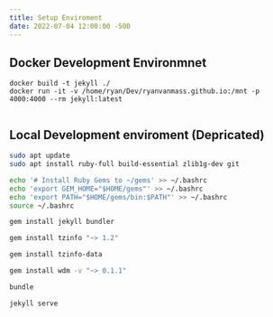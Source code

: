 ```yaml
---
title: Setup Enviroment
date: 2022-07-04 12:00:00 -500
---
```

## Docker Development Environmnet

```
docker build -t jekyll ./
docker run -it -v /home/ryan/Dev/ryanvanmass.github.io:/mnt -p 4000:4000 --rm jekyll:latest


```



## Local Development enviroment (Depricated)

```bash
sudo apt update
sudo apt install ruby-full build-essential zlib1g-dev git

echo '# Install Ruby Gems to ~/gems' >> ~/.bashrc
echo 'export GEM_HOME="$HOME/gems"' >> ~/.bashrc
echo 'export PATH="$HOME/gems/bin:$PATH"' >> ~/.bashrc
source ~/.bashrc

gem install jekyll bundler

gem install tzinfo "~> 1.2"

gem install tzinfo-data

gem install wdm -v "~> 0.1.1"

bundle 

jekyll serve
```
